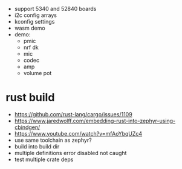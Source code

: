 * support 5340 and 52840 boards
* i2c config arrays
* kconfig settings
* wasm demo
* demo:
  * pmic
  * nrf dk
  * mic
  * codec
  * amp
  * volume pot

# rust build

* https://github.com/rust-lang/cargo/issues/1109
* https://www.jaredwolff.com/embedding-rust-into-zephyr-using-cbindgen/
* https://www.youtube.com/watch?v=mfAoYbqUZc4
* use same toolchain as zephyr?
* build into build dir
* multiple definitions error disabled not caught
* test multiple crate deps